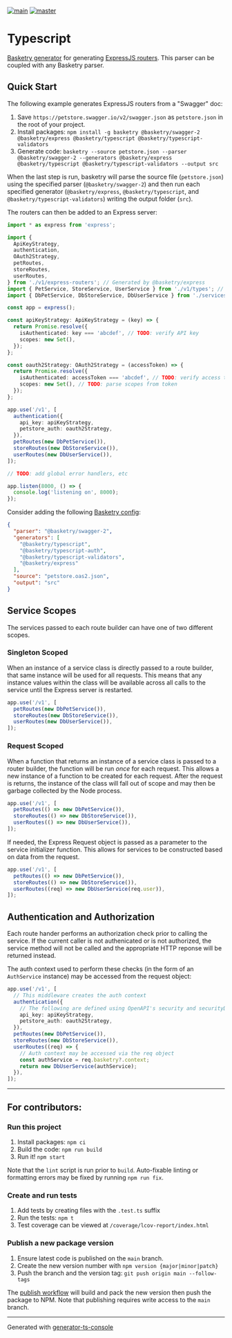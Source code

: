 [![main](https://github.com/basketry/express/workflows/build/badge.svg?branch=main&event=push)](https://github.com/basketry/express/actions?query=workflow%3Abuild+branch%3Amain+event%3Apush)
[![master](https://img.shields.io/npm/v/@basketry/express)](https://www.npmjs.com/package/@basketry/express)

# Typescript

[Basketry generator](https://github.com/basketry/basketry) for generating [ExpressJS routers](https://expressjs.com/en/guide/routing.html). This parser can be coupled with any Basketry parser.

## Quick Start

The following example generates ExpressJS routers from a "Swagger" doc:

1. Save `https://petstore.swagger.io/v2/swagger.json` as `petstore.json` in the root of your project.
1. Install packages: `npm install -g basketry @basketry/swagger-2 @basketry/express @basketry/typescript @basketry/typescript-validators`
1. Generate code: `basketry --source petstore.json --parser @basketry/swagger-2 --generators @basketry/express @basketry/typescript @basketry/typescript-validators --output src`

When the last step is run, basketry will parse the source file (`petstore.json`) using the specified parser (`@basketry/swagger-2`) and then run each specified generator (`@basketry/express`, `@basketry/typescript`, and `@basketry/typescript-validators`) writing the output folder (`src`).

The routers can then be added to an Express server:

```ts
import * as express from 'express';

import {
  ApiKeyStrategy,
  authentication,
  OAuth2Strategy,
  petRoutes,
  storeRoutes,
  userRoutes,
} from './v1/express-routers'; // Generated by @basketry/express
import { PetService, StoreService, UserService } from './v1/types'; // Generated by @basketry/typescript
import { DbPetService, DbStoreService, DbUserService } from './services'; // Your hand-written implementations of the generated service interfaces

const app = express();

const apiKeyStrategy: ApiKeyStrategy = (key) => {
  return Promise.resolve({
    isAuthenticated: key === 'abcdef', // TODO: verify API key
    scopes: new Set(),
  });
};

const oauth2Strategy: OAuth2Strategy = (accessToken) => {
  return Promise.resolve({
    isAuthenticated: accessToken === 'abcdef', // TODO: verify access token
    scopes: new Set(), // TODO: parse scopes from token
  });
};

app.use('/v1', [
  authentication({
    api_key: apiKeyStrategy,
    petstore_auth: oauth2Strategy,
  }),
  petRoutes(new DbPetService()),
  storeRoutes(new DbStoreService()),
  userRoutes(new DbUserService()),
]);

// TODO: add global error handlers, etc

app.listen(8000, () => {
  console.log('listening on', 8000);
});
```

Consider adding the following [Basketry config](https://github.com/basketry/basketry#config-file):

```json
{
  "parser": "@basketry/swagger-2",
  "generators": [
    "@basketry/typescript",
    "@basketry/typescript-auth",
    "@basketry/typescript-validators",
    "@basketry/express"
  ],
  "source": "petstore.oas2.json",
  "output": "src"
}
```

## Service Scopes

The services passed to each route builder can have one of two different scopes.

### Singleton Scoped

When an instance of a service class is directly passed to a route builder, that same instance will be used for all requests. This means that any instance values within the class will be available across all calls to the service until the Express server is restarted.

```ts
app.use('/v1', [
  petRoutes(new DbPetService()),
  storeRoutes(new DbStoreService()),
  userRoutes(new DbUserService()),
]);
```

### Request Scoped

When a function that returns an instance of a service class is passed to a router builder, the function will be run _once_ for each request. This allows a new instance of a function to be created for each request. After the request is returns, the instance of the class will fall out of scope and may then be garbage collected by the Node process.

```ts
app.use('/v1', [
  petRoutes(() => new DbPetService()),
  storeRoutes(() => new DbStoreService()),
  userRoutes(() => new DbUserService()),
]);
```

If needed, the Express Request object is passed as a parameter to the service initializer function. This allows for services to be constructed based on data from the request.

```ts
app.use('/v1', [
  petRoutes(() => new DbPetService()),
  storeRoutes(() => new DbStoreService()),
  userRoutes((req) => new DbUserService(req.user)),
]);
```

## Authentication and Authorization

Each route hander performs an authorization check prior to calling the service. If the current caller is not authenicated or is not authorized, the service method will not be called and the appropriate HTTP reponse will be returned instead.

The auth context used to perform these checks (in the form of an `AuthService` instance) may be accessed from the request object:

```ts
app.use('/v1', [
  // This middleware creates the auth context
  authentication({
    // The following are defined using OpenAPI's security and securityDefinition specs
    api_key: apiKeyStrategy,
    petstore_auth: oauth2Strategy,
  }),
  petRoutes(new DbPetService()),
  storeRoutes(new DbStoreService()),
  userRoutes((req) => {
    // Auth context may be accessed via the req object
    const authService = req.basketry?.context;
    return new DbUserService(authService);
  }),
]);
```

---

## For contributors:

### Run this project

1.  Install packages: `npm ci`
1.  Build the code: `npm run build`
1.  Run it! `npm start`

Note that the `lint` script is run prior to `build`. Auto-fixable linting or formatting errors may be fixed by running `npm run fix`.

### Create and run tests

1.  Add tests by creating files with the `.test.ts` suffix
1.  Run the tests: `npm t`
1.  Test coverage can be viewed at `/coverage/lcov-report/index.html`

### Publish a new package version

1. Ensure latest code is published on the `main` branch.
1. Create the new version number with `npm version {major|minor|patch}`
1. Push the branch and the version tag: `git push origin main --follow-tags`

The [publish workflow](https://github.com/basketry/typescript/actions/workflows/publish.yml) will build and pack the new version then push the package to NPM. Note that publishing requires write access to the `main` branch.

---

Generated with [generator-ts-console](https://www.npmjs.com/package/generator-ts-console)

```

```
